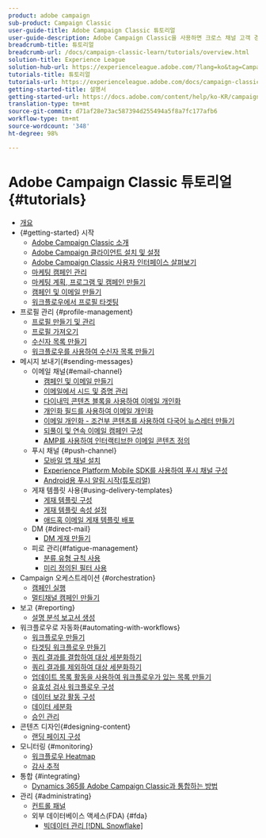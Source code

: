 ```yaml
---
product: adobe campaign
sub-product: Campaign Classic
user-guide-title: Adobe Campaign Classic 튜토리얼
user-guide-description: Adobe Campaign Classic을 사용하면 크로스 채널 고객 경험을 디자인하고 시각적 캠페인 운영, 실시간 상호 작용 관리 및 크로스 채널 실행 환경을 제공할 수 있습니다.
breadcrumb-title: 튜토리얼
breadcrumb-url: /docs/campaign-classic-learn/tutorials/overview.html
solution-title: Experience League
solution-hub-url: https://experienceleague.adobe.com/?lang=ko&tag=Campaign+Classic#recommended/solutions/campaign
tutorials-title: 튜토리얼
tutorials-url: https://experienceleague.adobe.com/docs/campaign-classic-learn/tutorials/overview.html?lang=ko
getting-started-title: 설명서
getting-started-url: https://docs.adobe.com/content/help/ko-KR/campaign-classic/using/getting-started/starting-with-adobe-campaign/about-adobe-campaign-classic.html
translation-type: tm+mt
source-git-commit: d71af28e73ac587394d255494a5f8a7fc177afb6
workflow-type: tm+mt
source-wordcount: '348'
ht-degree: 98%

---
```



# Adobe Campaign Classic 튜토리얼 {#tutorials}

+ [개요](/help/overview.md)
+ {#getting-started} 시작
   + [Adobe Campaign Classic 소개](/help/getting-started/introduction-to-adobe-campaign-classic.md)
   + [Adobe Campaign 클라이언트 설치 및 설정](/help/getting-started/install-and-setup-the-adobe-campaign-client.md)
   + [Adobe Campaign Classic 사용자 인터페이스 살펴보기](/help/getting-started/exploring-the-adobe-campaign-classic-user-interface.md)
   + [마케팅 캠페인 관리](/help/getting-started/managing-marketing-campaigns.md)
   + [마케팅 계획, 프로그램 및 캠페인 만들기](/help/getting-started/creating-a-marketing-plan-programs-and-campaigns.md)
   + [캠페인 및 이메일 만들기](https://experienceleague.adobe.com/docs/campaign-classic-learn/tutorials/sending-messages/email-channel/creating-a-campaign-and-an-email.html?lang=ko)
   + [워크플로우에서 프로필 타겟팅](/help/getting-started/targeting-profiles-in-a-workflow.md)
+ 프로필 관리 {#profile-management}
   + [프로필 만들기 및 관리](/help/profile-management/create-and-manage-profiles.md)
   + [프로필 가져오기](/help/data-management/importing-profiles.md)
   + [수신자 목록 만들기](/help/profile-management/creating-a-list-of-recipients.md)
   + [워크플로우를 사용하여 수신자 목록 만들기](/help/profile-management/creating-a-list-of-recipients-with-a-workflow.md)
+ 메시지 보내기{#sending-messages}
   + 이메일 채널{#email-channel}
      + [캠페인 및 이메일 만들기](/help/getting-started/creating-a-campaign-and-an-email.md)
      + [이메일에서 시드 및 증명 관리](/help/sending-messages/managing-seed-and-proofs.md)
      + [다이내믹 콘텐츠 블록을 사용하여 이메일 개인화](/help/sending-messages/email-channel/personalization-with-dynamic-content-blocks.md)
      + [개인화 필드를 사용하여 이메일 개인화](/help/sending-messages/email-channel/personalizing-emails-using-personalization-fields.md)
      + [이메일 개인화 - 조건부 콘텐츠를 사용하여 다국어 뉴스레터 만들기](/help/sending-messages/email-channel/personalizing-emails-create-a-multi-lingual-newsletter-using-conditional-content.md)
      + [되풀이 및 연속 이메일 캠페인 구성](/help/sending-messages/recurring-deliveries.md)
      + [AMP를 사용하여 인터랙티브한 이메일 콘텐츠 정의](/help/sending-messages/email-channel/defining-interactive-email-content-with-amp.md)
   + 푸시 채널 {#push-channel}
      + [모바일 앱 채널 설치](/help/sending-messages/mobile-channel/installing-the-mobile-app-channel.md)
      + [Experience Platform Mobile SDK를 사용하여 푸시 채널 구성](/help/sending-messages/mobile-channel/configure-push-using-aep-mobile-sdk.md)
      + [Android용 푸시 알림 시작(튜토리얼)](https://experienceleague.adobe.com/docs/campaign-classic-learn/getting-started-with-push-notifications-for-android/introduction.html?lang=ko)
   + 게재 템플릿 사용{#using-delivery-templates}
      + [게재 템플릿 구성](/help/sending-messages/using-delivery-templates/configuring-a-delivery-template.md)
      + [게재 템플릿 속성 설정](/help/sending-messages/using-delivery-templates/setting-delivery-template-properties.md)
      + [애드혹 이메일 게재 템플릿 배포](/help/sending-messages/using-delivery-templates/deploying-ad-hoc-email-delivery-template.md)
   + DM {#direct-mail}
      + [DM 게재 만들기](/help/sending-messages/direct-mail/creating-direct-mail-deliveries.md)
   + 피로 관리{#fatigue-management}
      + [분류 유형 규칙 사용](/help/sending-messages/fatigue-management/typology-rules-for-fatigue-management.md)
      + [미리 정의된 필터 사용](/help/sending-messages/fatigue-management/fatigue-management-using-filters.md)
+ Campaign 오케스트레이션 {#orchestration}
   + [캠페인 실행](/help/orchestrating-campaigns/executing-a-campaign.md)
   + [멀티채널 캠페인 만들기](/help/orchestrating-campaigns/multi-channel-campaigns.md)
+ 보고 {#reporting}
   + [설명 분석 보고서 생성](/help/reporting/generating-a-descriptive-analysis-report.md)
+ 워크플로우로 자동화{#automating-with-workflows}
   + [워크플로우 만들기](/help/automating-with-workflows/creating-a-workflow.md)
   + [타겟팅 워크플로우 만들기](/help/automating-with-workflows/creating-a-targeting-workflow.md)
   + [쿼리 결과를 결합하여 대상 세분화하기](/help/automating-with-workflows/refining-targets-by-combining-query-results.md)
   + [쿼리 결과를 제외하여 대상 세분화하기](/help/automating-with-workflows/refining-targets-by-excluding-query-results.md)
   + [업데이트 목록 활동을 사용하여 워크플로우가 있는 목록 만들기](/help/automating-with-workflows/using-the-update-list-activity.md)
   + [유효성 검사 워크플로우 구성](/help/automating-with-workflows/validation-flow-configuration.md)
   + [데이터 보강 활동 구성](/help/automating-with-workflows/enrichment-activity.md)
   + [데이터 세분화](/help/data-management/data-segmentation.md)
   + [승인 관리](/help/automating-with-workflows/managing-approvals.md)
+ 콘텐츠 디자인{#designing-content}
   + [랜딩 페이지 구성](/help/designing-content/configure-landingpages.md)
+ 모니터링 {#monitoring}
   + [워크플로우 Heatmap](/help/monitoring-campaign-classic/workflow-heatmap.md)
   + [감사 추적](/help/monitoring-campaign-classic/audit-trail.md)
+ 통합 {#integrating}
   + [Dynamics 365를 Adobe Campaign Classic과 통합하는 방법](/help/integrations/dynamics365-integration.md)
+ 관리 {#administrating}
   + [컨트롤 패널](https://experienceleague.adobe.com/docs/campaign-classic-learn/control-panel/control-panel-overview.html?lang=ko)
   + 외부 데이터베이스 액세스(FDA) {#fda}
      + [빅데이터 관리 [!DNL Snowflake]](/help/administrating/snowflake/big-data-segmentation-on-snowflake.md)